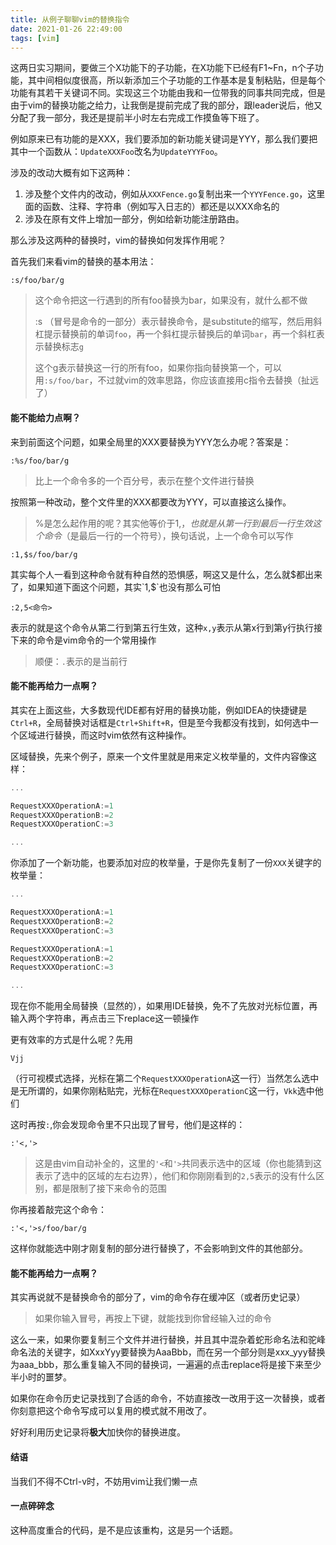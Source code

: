 ```yaml
---
title: 从例子聊聊vim的替换指令
date: 2021-01-26 22:49:00
tags: [vim]
---
```


这两日实习期间，要做三个X功能下的子功能，在X功能下已经有F1~Fn，n个子功能，其中间相似度很高，所以新添加三个子功能的工作基本是复制粘贴，但是每个功能有其若干关键词不同。实现这三个功能由我和一位带我的同事共同完成，但是由于vim的替换功能之给力，让我倒是提前完成了我的部分，跟leader说后，他又分配了我一部分，我还是提前半小时左右完成工作摸鱼等下班了。

例如原来已有功能的是XXX，我们要添加的新功能关键词是YYY，那么我们要把其中一个函数从：`UpdateXXXFoo`改名为`UpdateYYYFoo`。

涉及的改动大概有如下这两种：

1. 涉及整个文件内的改动，例如从`XXXFence.go`复制出来一个`YYYFence.go`，这里面的函数、注释、字符串（例如写入日志的）都还是以XXX命名的
2. 涉及在原有文件上增加一部分，例如给新功能注册路由。

那么涉及这两种的替换时，vim的替换如何发挥作用呢？

首先我们来看vim的替换的基本用法：

```
:s/foo/bar/g
```

> 这个命令把这一行遇到的所有foo替换为bar，如果没有，就什么都不做
>
> :s （冒号是命令的一部分）表示替换命令，是substitute的缩写，然后用斜杠提示替换前的单词`foo`，再一个斜杠提示替换后的单词`bar`，再一个斜杠表示替换标志`g`
>
> 这个g表示替换这一行的所有foo，如果你指向替换第一个，可以用`:s/foo/bar`，不过就vim的效率思路，你应该直接用c指令去替换（扯远了）

#### 能不能给力点啊？

来到前面这个问题，如果全局里的XXX要替换为YYY怎么办呢？答案是：

```
:%s/foo/bar/g
```

> 比上一个命令多的一个百分号，表示在整个文件进行替换

按照第一种改动，整个文件里的XXX都要改为YYY，可以直接这么操作。

> %是怎么起作用的呢？其实他等价于1,$，也就是从第一行到最后一行生效这个命令（$是最后一行的一个符号），换句话说，上一个命令可以写作

```
:1,$s/foo/bar/g
```

其实每个人一看到这种命令就有种自然的恐惧感，啊这又是什么，怎么就$都出来了，如果知道下面这个问题，其实`1,$`也没有那么可怕

```
:2,5<命令>
```

表示的就是这个命令从第二行到第五行生效，这种`x,y`表示从第x行到第y行执行接下来的命令是vim命令的一个常用操作

> 顺便：`.`表示的是当前行

#### 能不能再给力一点啊？

其实在上面这些，大多数现代IDE都有好用的替换功能，例如IDEA的快捷键是`Ctrl+R`，全局替换对话框是`Ctrl+Shift+R`，但是至今我都没有找到，如何选中一个区域进行替换，而这时vim依然有这种操作。

区域替换，先来个例子，原来一个文件里就是用来定义枚举量的，文件内容像这样：

```go
...

RequestXXXOperationA:=1
RequestXXXOperationB:=2
RequestXXXOperationC:=3

...
```

你添加了一个新功能，也要添加对应的枚举量，于是你先复制了一份`XXX`关键字的枚举量：

```go
...

RequestXXXOperationA:=1
RequestXXXOperationB:=2
RequestXXXOperationC:=3

RequestXXXOperationA:=1
RequestXXXOperationB:=2
RequestXXXOperationC:=3

...
```

现在你不能用全局替换（显然的），如果用IDE替换，免不了先放对光标位置，再输入两个字符串，再点击三下replace这一顿操作

更有效率的方式是什么呢？先用

```
Vjj
```
（行可视模式选择，光标在第二个`RequestXXXOperationA`这一行）当然怎么选中是无所谓的，如果你刚粘贴完，光标在`RequestXXXOperationC`这一行，`Vkk`选中他们

这时再按`:`,你会发现命令里不只出现了冒号，他们是这样的：

```
:'<,'>
```

> 这是由vim自动补全的，这里的`'<`和`'>`共同表示选中的区域（你也能猜到这表示了选中的区域的左右边界），他们和你刚刚看到的`2,5`表示的没有什么区别，都是限制了接下来命令的范围

你再接着敲完这个命令：

```
:'<,'>s/foo/bar/g
```

这样你就能选中刚才刚复制的部分进行替换了，不会影响到文件的其他部分。

#### 能不能再给力一点啊？

其实再说就不是替换命令的部分了，vim的命令存在缓冲区（或者历史记录）

> 如果你输入冒号，再按上下键，就能找到你曾经输入过的命令

这么一来，如果你要复制三个文件并进行替换，并且其中混杂着蛇形命名法和驼峰命名法的关键字，如XxxYyy要替换为AaaBbb，而在另一个部分则是xxx_yyy替换为aaa_bbb，那么重复输入不同的替换词，一遍遍的点击replace将是接下来至少半小时的噩梦。

如果你在命令历史记录找到了合适的命令，不妨直接改一改用于这一次替换，或者你刻意把这个命令写成可以复用的模式就不用改了。

好好利用历史记录将**极大**加快你的替换进度。

#### 结语

当我们不得不Ctrl-v时，不妨用vim让我们懒一点



#### 一点碎碎念

这种高度重合的代码，是不是应该重构，这是另一个话题。
